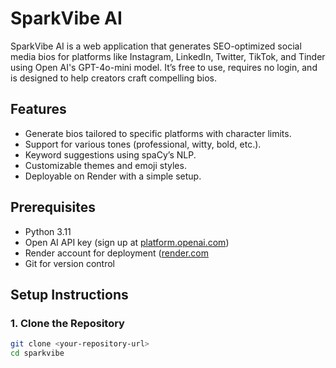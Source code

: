 # SparkVibe AI

SparkVibe AI is a web application that generates SEO-optimized social media bios for platforms like Instagram, LinkedIn, Twitter, TikTok, and Tinder using Open AI's GPT-4o-mini model. It’s free to use, requires no login, and is designed to help creators craft compelling bios.

## Features
- Generate bios tailored to specific platforms with character limits.
- Support for various tones (professional, witty, bold, etc.).
- Keyword suggestions using spaCy’s NLP.
- Customizable themes and emoji styles.
- Deployable on Render with a simple setup.

## Prerequisites
- Python 3.11
- Open AI API key (sign up at [platform.openai.com](https://platform.openai.com))
- Render account for deployment ([render.com](https://render.com)
- Git for version control

## Setup Instructions

### 1. Clone the Repository
```bash
git clone <your-repository-url>
cd sparkvibe
